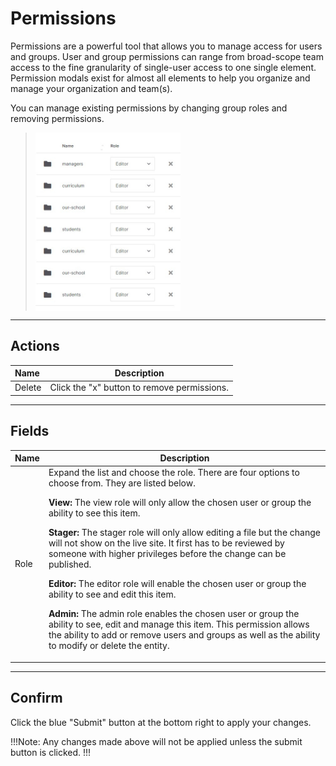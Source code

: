 # Permissions

Permissions are a powerful tool that allows you to manage access for users and groups. User and group permissions can range from broad-scope team access to the fine granularity of single-user access to one single element. Permission modals exist for almost all elements to help you organize and manage your organization and team(s).

You can manage existing permissions by changing group roles and removing permissions.

><img src="../../../images/permissions4.jpg" alt="permissions4" style="width: 50%; display: block"></a>

---

## Actions

**Name** | **Description** 
:--- | ---
Delete | Click the "x" button to remove permissions.

---

## Fields

**Name** | **Description** 
:--- | ---
Role | Expand the list and choose the role. There are four options to choose from. They are listed below.</p> <p>**View:** The view role will only allow the chosen user or group the ability to see this item.</p> <p>**Stager:** The stager role will only allow editing a file but the change will not show on the live site. It first has to be reviewed by someone with higher privileges before the change can be published.</p> <p>**Editor:** The editor role will enable the chosen user or group the ability to see and edit this item.</p><p>**Admin:** The admin role enables the chosen user or group the ability to see, edit and manage this item. This permission allows the ability to add or remove users and groups as well as the ability to modify or delete the entity.</p>

---

## Confirm

Click the blue "Submit" button at the bottom right to apply your changes.

!!!Note:
Any changes made above will not be applied unless the submit button is clicked.
!!!


